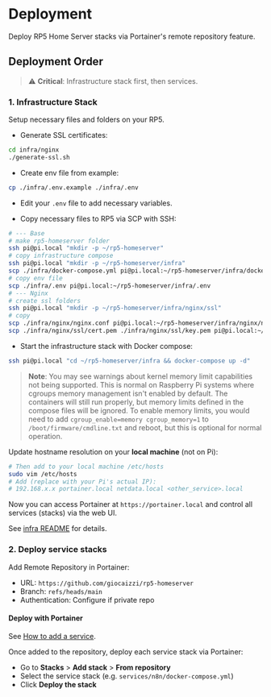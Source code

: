 # Deployment

Deploy RP5 Home Server stacks via Portainer's remote repository feature.

## Deployment Order

> ⚠️ **Critical**: Infrastructure stack first, then services.

### 1. Infrastructure Stack

Setup necessary files and folders on your RP5.

- Generate SSL certificates:

```bash
cd infra/nginx
./generate-ssl.sh
```

- Create env file from example:

```bash
cp ./infra/.env.example ./infra/.env
```

- Edit your `.env` file to add necessary variables.

- Copy necessary files to RP5 via SCP with SSH:

```bash
# --- Base
# make rp5-homeserver folder
ssh pi@pi.local "mkdir -p ~/rp5-homeserver"
# copy infrastructure compose
ssh pi@pi.local "mkdir -p ~/rp5-homeserver/infra"
scp ./infra/docker-compose.yml pi@pi.local:~/rp5-homeserver/infra/docker-compose.yml
# copy env file
scp ./infra/.env pi@pi.local:~/rp5-homeserver/infra/.env
# --- Nginx
# create ssl folders
ssh pi@pi.local "mkdir -p ~/rp5-homeserver/infra/nginx/ssl"
# copy
scp ./infra/nginx/nginx.conf pi@pi.local:~/rp5-homeserver/infra/nginx/nginx.conf
scp ./infra/nginx/ssl/cert.pem ./infra/nginx/ssl/key.pem pi@pi.local:~/rp5-homeserver/infra/nginx/ssl/
```

- Start the infrastructure stack with Docker compose:

```bash
ssh pi@pi.local "cd ~/rp5-homeserver/infra && docker-compose up -d"
```

> **Note**: You may see warnings about kernel memory limit capabilities not being supported. This is normal on Raspberry Pi systems where cgroups memory management isn't enabled by default. The containers will still run properly, but memory limits defined in the compose files will be ignored. To enable memory limits, you would need to add `cgroup_enable=memory cgroup_memory=1` to `/boot/firmware/cmdline.txt` and reboot, but this is optional for normal operation.

Update hostname resolution on your **local machine** (not on Pi):

```bash
# Then add to your local machine /etc/hosts
sudo vim /etc/hosts
# Add (replace with your Pi's actual IP):
# 192.168.x.x portainer.local netdata.local <other_service>.local
```

Now you can access Portainer at `https://portainer.local` and control all services (stacks) via the web UI.

See [infra README](../infra/README.md) for details.

### 2. Deploy service stacks

Add Remote Repository in Portainer:
- URL: `https://github.com/giocaizzi/rp5-homeserver`
- Branch: `refs/heads/main`
- Authentication: Configure if private repo

#### Deploy with Portainer

See [How to add a service](./services.md).

Once added to the repository, deploy each service stack via Portainer:
- Go to **Stacks** > **Add stack** > **From repository**
- Select the service stack (e.g. `services/n8n/docker-compose.yml`)
- Click **Deploy the stack**